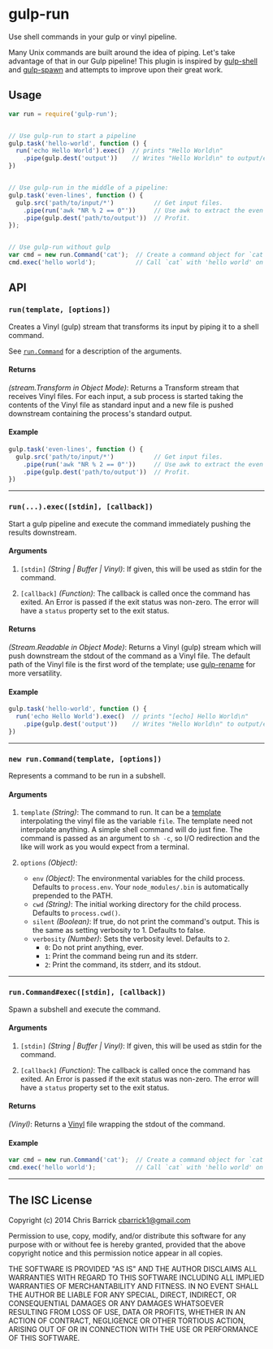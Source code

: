 gulp-run
==================================================
Use shell commands in your gulp or vinyl pipeline.

Many Unix commands are built around the idea of piping. Let's take advantage of that in our Gulp pipeline! This plugin is inspired by [gulp-shell] and [gulp-spawn] and attempts to improve upon their great work.


Usage
--------------------------------------------------

```javascript
var run = require('gulp-run');


// Use gulp-run to start a pipeline
gulp.task('hello-world', function () {
  run('echo Hello World').exec()  // prints "Hello World\n"
    .pipe(gulp.dest('output'))    // Writes "Hello World\n" to output/echo
})


// Use gulp-run in the middle of a pipeline:
gulp.task('even-lines', function () {
  gulp.src('path/to/input/*')           // Get input files.
    .pipe(run('awk "NR % 2 == 0"'))     // Use awk to extract the even lines.
    .pipe(gulp.dest('path/to/output'))  // Profit.
});


// Use gulp-run without gulp
var cmd = new run.Command('cat');  // Create a command object for `cat`
cmd.exec('hello world');           // Call `cat` with 'hello world' on stdin
```


API
--------------------------------------------------

### `run(template, [options])`

Creates a Vinyl (gulp) stream that transforms its input by piping it to a shell command.

See <a href="#run.Command">`run.Command`</a> for a description of the arguments.

#### Returns

*(stream.Transform in Object Mode)*: Returns a Transform stream that receives Vinyl files. For each input, a sub process is started taking the contents of the Vinyl file as standard input and a new file is pushed downstream containing the process's standard output.

#### Example
```javascript
gulp.task('even-lines', function () {
  gulp.src('path/to/input/*')           // Get input files.
    .pipe(run('awk "NR % 2 == 0"'))     // Use awk to extract the even lines.
    .pipe(gulp.dest('path/to/output'))  // Profit.
})
```

---

### `run(...).exec([stdin], [callback])`

Start a gulp pipeline and execute the command immediately pushing the results downstream.

#### Arguments

1. `[stdin]` *(String | Buffer | Vinyl)*: If given, this will be used as stdin for the command.

2. `[callback]` *(Function)*: The callback is called once the command has exited. An Error is passed if the exit status was non-zero. The error will have a `status` property set to the exit status.

#### Returns
*(Stream.Readable in Object Mode)*: Returns a Vinyl (gulp) stream which will push downstream the stdout of the command as a Vinyl file. The default path of the Vinyl file is the first word of the template; use [gulp-rename] for more versatility.

#### Example
```javascript
gulp.task('hello-world', function () {
  run('echo Hello World').exec()  // prints "[echo] Hello World\n"
    .pipe(gulp.dest('output'))    // Writes "Hello World\n" to output/echo
})
```

---

<a name="run.Command"></a>
### `new run.Command(template, [options])`
Represents a command to be run in a subshell.

#### Arguments

1. `template` *(String)*: The command to run. It can be a [template] interpolating the vinyl file as the variable `file`. The template need not interpolate anything. A simple shell command will do just fine. The command is passed as an argument to `sh -c`, so I/O redirection and the like will work as you would expect from a terminal.

2. `options` *(Object)*:
    - `env` *(Object)*: The environmental variables for the child process. Defaults to `process.env`. Your `node_modules/.bin` is automatically prepended to the PATH.
    - `cwd` *(String)*: The initial working directory for the child process. Defaults to `process.cwd()`.
    - `silent` *(Boolean)*: If true, do not print the command's output. This is the same as setting verbosity to 1. Defaults to false.
    - `verbosity` *(Number)*: Sets the verbosity level. Defaults to `2`.
        - `0`: Do not print anything, ever.
        - `1`: Print the command being run and its stderr.
        - `2`: Print the command, its stderr, and its stdout.

---

### `run.Command#exec([stdin], [callback])`
Spawn a subshell and execute the command.

#### Arguments

1. `[stdin]` *(String | Buffer | Vinyl)*: If given, this will be used as stdin for the command.

2. `[callback]` *(Function)*: The callback is called once the command has exited. An Error is passed if the exit status was non-zero. The error will have a `status` property set to the exit status.

#### Returns
*(Vinyl)*: Returns a [Vinyl] file wrapping the stdout of the command.

#### Example
```javascript
var cmd = new run.Command('cat');  // Create a command object for `cat`
cmd.exec('hello world');           // Call `cat` with 'hello world' on stdin
```

---


The ISC License
--------------------------------------------------

Copyright (c) 2014 Chris Barrick <cbarrick1@gmail.com>

Permission to use, copy, modify, and/or distribute this software for any purpose with or without fee is hereby granted, provided that the above copyright notice and this permission notice appear in all copies.

THE SOFTWARE IS PROVIDED "AS IS" AND THE AUTHOR DISCLAIMS ALL WARRANTIES WITH REGARD TO THIS SOFTWARE INCLUDING ALL IMPLIED WARRANTIES OF MERCHANTABILITY AND FITNESS. IN NO EVENT SHALL THE AUTHOR BE LIABLE FOR ANY SPECIAL, DIRECT, INDIRECT, OR CONSEQUENTIAL DAMAGES OR ANY DAMAGES WHATSOEVER RESULTING FROM LOSS OF USE, DATA OR PROFITS, WHETHER IN AN ACTION OF CONTRACT, NEGLIGENCE OR OTHER TORTIOUS ACTION, ARISING OUT OF OR IN CONNECTION WITH THE USE OR PERFORMANCE OF THIS SOFTWARE.



[gulp-rename]: https://github.com/hparra/gulp-rename
[gulp-shell]: https://github.com/sun-zheng-an/gulp-shell
[gulp-spawn]: https://github.com/hparra/gulp-spawn
[template]: http://lodash.com/docs#template
[Vinyl]: https://github.com/wearefractal/vinyl
